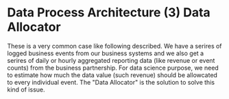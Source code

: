 # Data Process Architecture (3) Data Allocator
These is a very common case like following described. We have a serires of logged business events from our business systems and we also get a serires of daily or hourly aggregated reporting data (like revenue or event counts) from the business partnership. For data science purpose, we need to estimate how much the data value (such revenue) should be allowcated to every individual event. The "Data Allocator" is the solution to solve this kind of issue.
